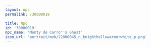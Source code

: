 ```yaml
---
layout: npc
permalink: /30000019

title: Npc
id: '30000019'
npc_name: 'Monty de Carro''s Ghost'
icon_url: 'portrait/mob/22000045_n_knighthollowarmorwhite_p.png'
---
```

